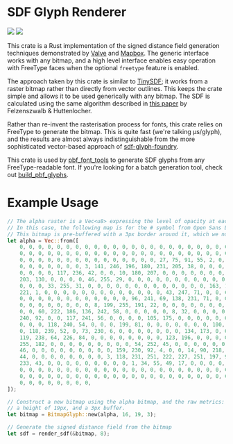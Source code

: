 # SDF Glyph Renderer

[![](https://img.shields.io/crates/v/sdf_glyph_renderer.svg)](https://crates.io/crates/sdf_glyph_renderer) [![](https://docs.rs/sdf_glyph_renderer/badge.svg)](https://docs.rs/sdf_glyph_renderer)

This crate is a Rust implementation of the signed distance field generation techniques
demonstrated by [Valve](https://steamcdn-a.akamaihd.net/apps/valve/2007/SIGGRAPH2007_AlphaTestedMagnification.pdf)
and [Mapbox](https://blog.mapbox.com/drawing-text-with-signed-distance-fields-in-mapbox-gl-b0933af6f817).
The generic interface works with any bitmap, and a high level interface enables easy operation
with FreeType faces when the optional `freetype` feature is enabled.

The approach taken by this crate is similar to [TinySDF](https://github.com/mapbox/tiny-sdf);
it works from a raster bitmap rather than directly from vector outlines. This keeps the
crate simple and allows it to be used generically with any bitmap. The SDF is calculated
using the same algorithm described in [this paper](http://cs.brown.edu/people/pfelzens/papers/dt-final.pdf)
by Felzenszwalb & Huttenlocher.

Rather than re-invent the rasterisation process for fonts, this crate relies on FreeType to
generate the bitmap. This is quite fast (we're talking µs/glyph), and the results are
almost always indistinguishable from the more sophisticated vector-based approach of
[sdf-glyph-foundry](https://github.com/mapbox/sdf-glyph-foundry).

This crate is used by [pbf_font_tools](https://github.com/stadiamaps/sdf_font_tools/tree/main/pbf_font_tools) to generate
SDF glyphs from any FreeType-readable font. If you're looking for a batch generation tool,
check out [build_pbf_glyphs](https://github.com/stadiamaps/sdf_font_tools/tree/main/build_pbf_glyphs).

# Example Usage

```rust
// The alpha raster is a Vec<u8> expressing the level of opacity at each pixel.
// In this case, the following map is for the # symbol from Open Sans Light.
// This bitmap is pre-buffered with a 3px border around it, which we note below.
let alpha = Vec::from([
    0, 0, 0, 0, 0, 0, 0, 0, 0, 0, 0, 0, 0, 0, 0, 0, 0, 0, 0, 0, 0, 0, 0, 0, 0, 0, 0, 0, 0,
    0, 0, 0, 0, 0, 0, 0, 0, 0, 0, 0, 0, 0, 0, 0, 0, 0, 0, 0, 0, 0, 0, 0, 0, 0, 0, 0, 0, 0,
    0, 0, 0, 0, 0, 0, 0, 0, 0, 0, 0, 0, 0, 0, 0, 27, 75, 91, 55, 2, 0, 0, 0, 0, 0, 0, 0, 0,
    0, 0, 0, 0, 0, 0, 0, 3, 141, 246, 196, 180, 231, 205, 38, 0, 0, 0, 0, 0, 0, 0, 0, 0, 0,
    0, 0, 0, 0, 117, 236, 42, 0, 0, 10, 180, 207, 0, 0, 0, 0, 0, 0, 0, 0, 0, 0, 0, 0, 0, 0,
    203, 130, 0, 0, 0, 0, 46, 255, 29, 0, 0, 0, 0, 0, 0, 0, 0, 0, 0, 0, 0, 0, 215, 107, 0,
    0, 0, 0, 33, 255, 31, 0, 0, 0, 0, 0, 0, 0, 0, 0, 0, 0, 0, 0, 163, 169, 0, 0, 0, 0, 113,
    221, 1, 0, 0, 0, 0, 0, 0, 0, 0, 0, 0, 0, 0, 0, 43, 247, 71, 0, 0, 65, 240, 71, 0, 0, 0,
    0, 0, 0, 0, 0, 0, 0, 0, 0, 0, 0, 0, 96, 241, 69, 138, 231, 71, 0, 0, 0, 0, 0, 0, 0, 0,
    0, 0, 0, 0, 0, 0, 0, 0, 8, 199, 255, 191, 22, 0, 0, 0, 0, 0, 0, 0, 0, 0, 0, 0, 0, 0, 0,
    0, 0, 60, 222, 186, 136, 242, 58, 0, 0, 0, 0, 0, 8, 32, 0, 0, 0, 0, 0, 0, 0, 0, 85,
    240, 92, 0, 0, 117, 241, 56, 0, 0, 0, 0, 105, 175, 0, 0, 0, 0, 0, 0, 0, 17, 240, 79, 0,
    0, 0, 0, 118, 240, 54, 0, 0, 0, 199, 81, 0, 0, 0, 0, 0, 0, 0, 100, 210, 0, 0, 0, 0, 0,
    0, 118, 239, 52, 0, 73, 230, 6, 0, 0, 0, 0, 0, 0, 0, 134, 173, 0, 0, 0, 0, 0, 0, 0,
    119, 238, 64, 226, 84, 0, 0, 0, 0, 0, 0, 0, 0, 123, 196, 0, 0, 0, 0, 0, 0, 0, 0, 120,
    255, 182, 0, 0, 0, 0, 0, 0, 0, 0, 0, 54, 252, 45, 0, 0, 0, 0, 0, 0, 7, 163, 230, 235,
    46, 0, 0, 0, 0, 0, 0, 0, 0, 0, 159, 230, 92, 4, 0, 0, 14, 90, 218, 189, 17, 120, 235,
    44, 0, 0, 0, 0, 0, 0, 0, 0, 3, 118, 231, 251, 222, 227, 251, 197, 91, 2, 0, 0, 125,
    233, 43, 0, 0, 0, 0, 0, 0, 0, 0, 0, 1, 34, 55, 49, 17, 0, 0, 0, 0, 0, 0, 0, 0, 0, 0, 0,
    0, 0, 0, 0, 0, 0, 0, 0, 0, 0, 0, 0, 0, 0, 0, 0, 0, 0, 0, 0, 0, 0, 0, 0, 0, 0, 0, 0, 0,
    0, 0, 0, 0, 0, 0, 0, 0, 0, 0, 0, 0, 0, 0, 0, 0, 0, 0, 0, 0, 0, 0, 0, 0, 0, 0, 0, 0, 0,
    0, 0, 0, 0, 0, 0, 0, 0,
]);

// Construct a new bitmap using the alpha bitmap, and the raw metrics: a width of 16px,
// a height of 19px, and a 3px buffer.
let bitmap = BitmapGlyph::new(alpha, 16, 19, 3);

// Generate the signed distance field from the bitmap
let sdf = render_sdf(&bitmap, 8);
```

